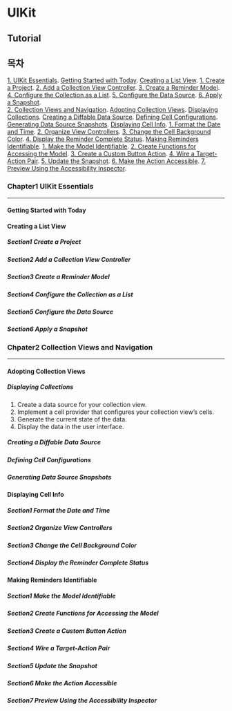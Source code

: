 #  UIKit

## Tutorial

## 목차
[1. UIKit Essentials](#Chapter1-UIKit-Essentials). 
    [Getting Started with Today](#Getting-Started-with-Today). 
    [Creating a List View](#Creating-a-List-View). 
        [1. Create a Project](#Section1-Creating-a-Project). 
        [2. Add a Collection View Controller](#Section2-Add-a-Collection-View-Controller). 
        [3. Create a Reminder Model](#Section3-Create-a-Reminder-Model). 
        [4. Configure the Collection as a List](#Section4-Configure-the-Collection-as-a-List). 
        [5. Configure the Data Source](#Section5-Configure-the-Data-Source). 
        [6. Apply a Snapshot](#Section6-Apply-a-Snapshot). 
<br/>
[2. Collection Views and Navigation](#Chpater2-Collection-Views-and-Navigation). 
    [Adopting Collection Views](#Adopting-Collection-Views). 
        [Displaying Collections](#Displaying-Collections). 
        [Creating a Diffable Data Source](#Creating-a-Diffable-Data-Source). 
        [Defining Cell Configurations](#Defining-Cell-Configurations). 
        [Generating Data Source Snapshots](#Generating-Data-Source-Snapshots). 
    [Displaying Cell Info](#Displaying-Cell-Info). 
        [1. Format the Date and Time](#Section1-Format-the-Date-and-Time). 
        [2. Organize View Controllers](#Section2-Organize-View-Controllers). 
        [3. Change the Cell Background Color](#Section3-Change-the-Cell-Background-Color). 
        [4. Display the Reminder Complete Status](#Section4-Display-the-Reminder-Complete-Status).
    [Making Reminders Identifiable](#Making-Reminders-Identifiable).
        [1. Make the Model Identifiable](#Section1-Make-the-Model-Identifiable).
        [2. Create Functions for Accessing the Model](#Section2-Create-Functions-for-Accessing-the-Model).
        [3. Create a Custom Button Action](#Section3-Create-a-Custom-Button-Action).
        [4. Wire a Target-Action Pair](#Section4-Wire-a-Target-Action-Pair).
        [5. Update the Snapshot](#Section5-Update-the-Snapshot).
        [6. Make the Action Accessible](#Section6-Make-the-Action-Accessible).
        [7. Preview Using the Accessibility Inspector](#Section7-Preview-Using-the-Accessibility-Inspector).
        
        


### Chapter1 UIKit Essentials
----------------------------------------

#### Getting Started with Today

#### Creating a List View

##### Section1 Create a Project

##### Section2 Add a Collection View Controller

##### Section3 Create a Reminder Model

##### Section4 Configure the Collection as a List

##### Section5 Configure the Data Source

##### Section6 Apply a Snapshot


### Chpater2 Collection Views and Navigation
----------------------------------------

#### Adopting Collection Views

##### Displaying Collections

1. Create a data source for your collection view.
2. Implement a cell provider that configures your collection view’s cells.
3. Generate the current state of the data.
4. Display the data in the user interface.

##### Creating a Diffable Data Source

##### Defining Cell Configurations

##### Generating Data Source Snapshots


#### Displaying Cell Info

##### Section1 Format the Date and Time

##### Section2 Organize View Controllers

##### Section3 Change the Cell Background Color

##### Section4 Display the Reminder Complete Status


#### Making Reminders Identifiable

##### Section1 Make the Model Identifiable

##### Section2 Create Functions for Accessing the Model

##### Section3 Create a Custom Button Action

##### Section4 Wire a Target-Action Pair

##### Section5 Update the Snapshot

##### Section6 Make the Action Accessible

##### Section7 Preview Using the Accessibility Inspector
